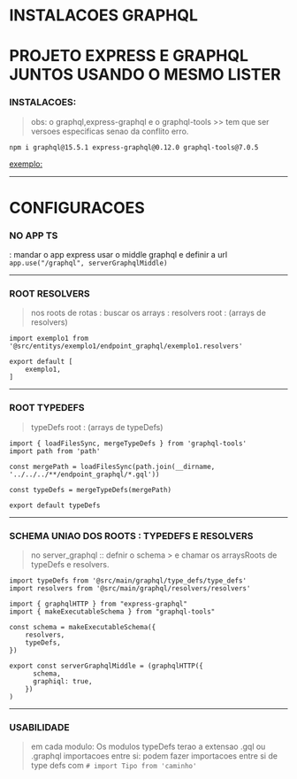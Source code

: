 # INSTALACOES GRAPHQL

# PROJETO EXPRESS E GRAPHQL JUNTOS USANDO O MESMO LISTER

### INSTALACOES:

> obs: o graphql,express-graphql e o graphql-tools >> tem que ser versoes especificas senao da conflito erro.
> 
```npm i graphql@15.5.1 express-graphql@0.12.0 graphql-tools@7.0.5```


[exemplo: ](https://github.com/rocketseat-content/youtube_graphql_express/blob/master/package.json)


---

# CONFIGURACOES

### NO APP TS
: mandar o app express usar o middle graphql e definir a url
```app.use("/graphql", serverGraphqlMiddle)```

---
### ROOT RESOLVERS
> nos roots de rotas : buscar os arrays : 
> resolvers root : (arrays de resolvers)
```
import exemplo1 from '@src/entitys/exemplo1/endpoint_graphql/exemplo1.resolvers'

export default [
    exemplo1,
]
```

---

### ROOT TYPEDEFS
> typeDefs root : (arrays de typeDefs)
```
import { loadFilesSync, mergeTypeDefs } from 'graphql-tools'
import path from 'path'

const mergePath = loadFilesSync(path.join(__dirname, '../../../**/endpoint_graphql/*.gql'))

const typeDefs = mergeTypeDefs(mergePath)

export default typeDefs
```
---

### SCHEMA UNIAO DOS ROOTS : TYPEDEFS E RESOLVERS

> no server_graphql :: defnir o schema > e chamar os arraysRoots de typeDefs e resolvers.
```
import typeDefs from '@src/main/graphql/type_defs/type_defs'
import resolvers from '@src/main/graphql/resolvers/resolvers'

import { graphqlHTTP } from "express-graphql"
import { makeExecutableSchema } from "graphql-tools"

const schema = makeExecutableSchema({
    resolvers,
    typeDefs,
})

export const serverGraphqlMiddle = (graphqlHTTP({
      schema,
      graphiql: true,
    })
)
```
---

### USABILIDADE
> em cada modulo:
Os modulos typeDefs terao a extensao .gql ou .graphql
> importacoes entre si:
podem fazer importacoes entre si de type defs com ```# import Tipo from 'caminho'```
